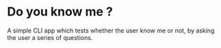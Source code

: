 # Do you know me ?
A simple CLI app which tests whether the user know me or not, by asking the user a series of questions.
